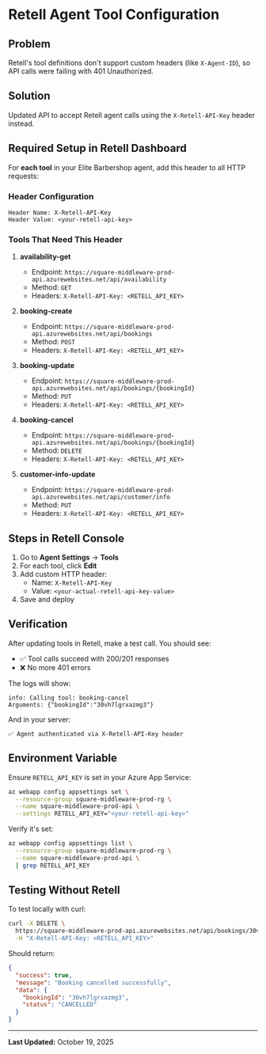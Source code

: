 # Retell Agent Tool Configuration

## Problem
Retell's tool definitions don't support custom headers (like `X-Agent-ID`), so API calls were failing with 401 Unauthorized.

## Solution
Updated API to accept Retell agent calls using the `X-Retell-API-Key` header instead.

## Required Setup in Retell Dashboard

For **each tool** in your Elite Barbershop agent, add this header to all HTTP requests:

### Header Configuration
```
Header Name: X-Retell-API-Key
Header Value: <your-retell-api-key>
```

### Tools That Need This Header

1. **availability-get**
   - Endpoint: `https://square-middleware-prod-api.azurewebsites.net/api/availability`
   - Method: `GET`
   - Headers: `X-Retell-API-Key: <RETELL_API_KEY>`

2. **booking-create**
   - Endpoint: `https://square-middleware-prod-api.azurewebsites.net/api/bookings`
   - Method: `POST`
   - Headers: `X-Retell-API-Key: <RETELL_API_KEY>`

3. **booking-update**
   - Endpoint: `https://square-middleware-prod-api.azurewebsites.net/api/bookings/{bookingId}`
   - Method: `PUT`
   - Headers: `X-Retell-API-Key: <RETELL_API_KEY>`

4. **booking-cancel**
   - Endpoint: `https://square-middleware-prod-api.azurewebsites.net/api/bookings/{bookingId}`
   - Method: `DELETE`
   - Headers: `X-Retell-API-Key: <RETELL_API_KEY>`

5. **customer-info-update**
   - Endpoint: `https://square-middleware-prod-api.azurewebsites.net/api/customer/info`
   - Method: `PUT`
   - Headers: `X-Retell-API-Key: <RETELL_API_KEY>`

## Steps in Retell Console

1. Go to **Agent Settings** → **Tools**
2. For each tool, click **Edit**
3. Add custom HTTP header:
   - Name: `X-Retell-API-Key`
   - Value: `<your-actual-retell-api-key-value>`
4. Save and deploy

## Verification

After updating tools in Retell, make a test call. You should see:
- ✅ Tool calls succeed with 200/201 responses
- ❌ No more 401 errors

The logs will show:
```
info: Calling tool: booking-cancel
Arguments: {"bookingId":"30vh7lgrxazmg3"}
```

And in your server:
```
✅ Agent authenticated via X-Retell-API-Key header
```

## Environment Variable

Ensure `RETELL_API_KEY` is set in your Azure App Service:

```bash
az webapp config appsettings set \
  --resource-group square-middleware-prod-rg \
  --name square-middleware-prod-api \
  --settings RETELL_API_KEY="<your-retell-api-key>"
```

Verify it's set:
```bash
az webapp config appsettings list \
  --resource-group square-middleware-prod-rg \
  --name square-middleware-prod-api \
  | grep RETELL_API_KEY
```

## Testing Without Retell

To test locally with curl:

```bash
curl -X DELETE \
  https://square-middleware-prod-api.azurewebsites.net/api/bookings/30vh7lgrxazmg3 \
  -H "X-Retell-API-Key: <RETELL_API_KEY>"
```

Should return:
```json
{
  "success": true,
  "message": "Booking cancelled successfully",
  "data": {
    "bookingId": "30vh7lgrxazmg3",
    "status": "CANCELLED"
  }
}
```

---

**Last Updated:** October 19, 2025
